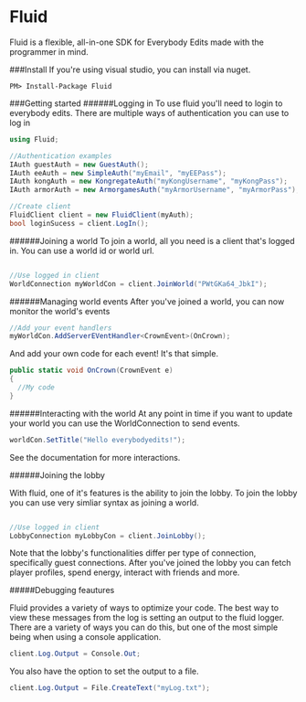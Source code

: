 # Fluid
Fluid is a flexible, all-in-one SDK for Everybody Edits made with the programmer in mind.

###Install
If you're using visual studio, you can install via nuget.
```
PM> Install-Package Fluid
```

###Getting started
######Logging in
To use fluid you'll need to login to everybody edits. There are multiple ways of authentication you can
use to log in

```c#
using Fluid;

//Authentication examples
IAuth guestAuth = new GuestAuth();
IAuth eeAuth = new SimpleAuth("myEmail", "myEEPass");
IAuth kongAuth = new KongregateAuth("myKongUsername", "myKongPass");
IAuth armorAuth = new ArmorgamesAuth("myArmorUsername", "myArmorPass");

//Create client
FluidClient client = new FluidClient(myAuth);
bool loginSucess = client.LogIn();
```

######Joining a world
To join a world, all you need is a client that's logged in. You can use a world id or world url.

```c#

//Use logged in client
WorldConnection myWorldCon = client.JoinWorld("PWtGKa64_JbkI");

```

######Managing world events
After you've joined a world, you can now monitor the world's events

```c#
//Add your event handlers
myWorldCon.AddServerEVentHandler<CrownEvent>(OnCrown);
```

And add your own code for each event! It's that simple.

```c#
public static void OnCrown(CrownEvent e)
{ 
  //My code
}
```

######Interacting with the world
At any point in time if you want to update your world you can use the WorldConnection to send events.

```c#
worldCon.SetTitle("Hello everybodyedits!");
```

See the documentation for more interactions.

######Joining the lobby

With fluid, one of it's features is the ability to join the lobby.
To join the lobby you can use very simliar syntax as joining a world.

```c#

//Use logged in client
LobbyConnection myLobbyCon = client.JoinLobby();
```

Note that the lobby's functionalities differ per type of connection, specifically guest connections.
After you've joined the lobby you can fetch player profiles, spend energy, interact with friends and more.

#####Debugging feautures

Fluid provides a variety of ways to optimize your code. The best way to view these messages from the log is setting an output to the fluid logger. There are a variety of ways you can do this, but one of the most simple being when using a console application.

```c#
client.Log.Output = Console.Out;
```

You also have the option to set the output to a file.

```c#
client.Log.Output = File.CreateText("myLog.txt");
```
